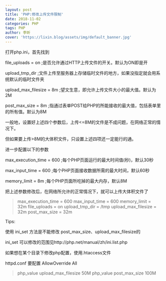```yaml
---
layout: post
title: 'PHP:修改上传文件限制'
date: 2018-11-02
categories: PHP
tags: PHP
author: 李昕
cover: 'https://lixin.blog/assets/img/default_banner.jpg'
---
```


打开php.ini，首先找到

file_uploads = on ;是否允许通过HTTP上传文件的开关。默认为ON即是开

upload_tmp_dir ;文件上传至服务器上存储临时文件的地方，如果没指定就会用系统默认的临时文件夹

upload_max_filesize = 8m ;望文生意，即允许上传文件大小的最大值。默认为2M

post_max_size = 8m ;指通过表单POST给PHP的所能接收的最大值，包括表单里的所有值。默认为8M

一般地，设置好上述四个参数后，上传<=8M的文件是不成问题，在网络正常的情况下。

但如果要上传>8M的大体积文件，只设置上述四项还一定能行的通。

进一步配置以下的参数

max_execution_time = 600 ;每个PHP页面运行的最大时间值(秒)，默认30秒

max_input_time = 600 ;每个PHP页面接收数据所需的最大时间，默认60秒

memory_limit = 8m ;每个PHP页面所吃掉的最大内存，默认8M

把上述参数修改后，在网络所允许的正常情况下，就可以上传大体积文件了

>max_execution_time = 600
max_input_time = 600
memory_limit = 32m
file_uploads = on
upload_tmp_dir = /tmp
upload_max_filesize = 32m
post_max_size = 32m

Tips:

使用 ini_set 方法是不能修改 post_max_size、upload_max_filesize的

ini_set 可以修改的范围见http://php.net/manual/zh/ini.list.php

如果想在某个目录下修改php配置，使用.htaccess文件

httpd.conf 要配置 AllowOverride All

>php_value upload_max_filesize 50M
php_value post_max_size 100M



